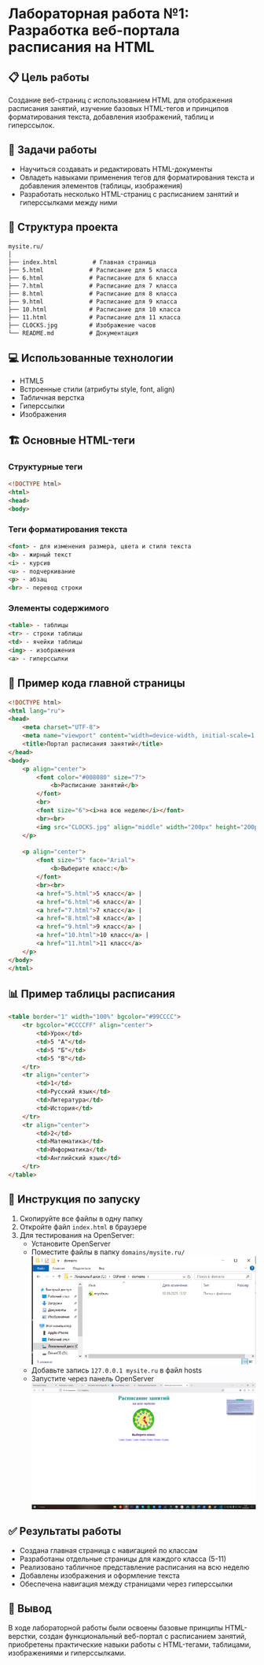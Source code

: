 # Лабораторная работа №1: Разработка веб-портала расписания на HTML

## 📋 Цель работы
Создание веб-страниц с использованием HTML для отображения расписания занятий, изучение базовых HTML-тегов и принципов форматирования текста, добавления изображений, таблиц и гиперссылок.

## 🎯 Задачи работы
- Научиться создавать и редактировать HTML-документы
- Овладеть навыками применения тегов для форматирования текста и добавления элементов (таблицы, изображения)
- Разработать несколько HTML-страниц с расписанием занятий и гиперссылками между ними

## 📁 Структура проекта
```
mysite.ru/
│
├── index.html          # Главная страница
├── 5.html             # Расписание для 5 класса
├── 6.html             # Расписание для 6 класса
├── 7.html             # Расписание для 7 класса
├── 8.html             # Расписание для 8 класса
├── 9.html             # Расписание для 9 класса
├── 10.html            # Расписание для 10 класса
├── 11.html            # Расписание для 11 класса
├── CLOCKS.jpg         # Изображение часов
└── README.md          # Документация
```

## 💻 Использованные технологии
- HTML5
- Встроенные стили (атрибуты style, font, align)
- Табличная верстка
- Гиперссылки
- Изображения

## 🏗️ Основные HTML-теги

### Структурные теги
```html
<!DOCTYPE html>
<html>
<head>
<body>
```

### Теги форматирования текста
```html
<font> - для изменения размера, цвета и стиля текста
<b> - жирный текст
<i> - курсив
<u> - подчеркивание
<p> - абзац
<br> - перевод строки
```

### Элементы содержимого
```html
<table> - таблицы
<tr> - строки таблицы
<td> - ячейки таблицы
<img> - изображения
<a> - гиперссылки
```

## 📝 Пример кода главной страницы

```html
<!DOCTYPE html>
<html lang="ru">
<head>
    <meta charset="UTF-8">
    <meta name="viewport" content="width=device-width, initial-scale=1.0">
    <title>Портал расписания занятий</title>
</head>
<body>
    <p align="center">
        <font color="#008080" size="7">
            <b>Расписание занятий</b>
        </font>
        <br>
        <font size="6"><i>на всю неделю</i></font>
        <br><br>
        <img src="CLOCKS.jpg" align="middle" width="200px" height="200px" alt="Часы">
    </p>

    <p align="center">
        <font size="5" face="Arial">
            <b>Выберите класс:</b>
        </font>
        <br><br>
        <a href="5.html">5 класс</a> |
        <a href="6.html">6 класс</a> |
        <a href="7.html">7 класс</a> |
        <a href="8.html">8 класс</a> |
        <a href="9.html">9 класс</a> |
        <a href="10.html">10 класс</a> |
        <a href="11.html">11 класс</a>
    </p>
</body>
</html>
```

## 📊 Пример таблицы расписания

```html
<table border="1" width="100%" bgcolor="#99CCCC">
    <tr bgcolor="#CCCCFF" align="center">
        <td>Урок</td>
        <td>5 "А"</td>
        <td>5 "Б"</td>
        <td>5 "В"</td>
    </tr>
    <tr align="center">
        <td>1</td>
        <td>Русский язык</td>
        <td>Литература</td>
        <td>История</td>
    </tr>
    <tr align="center">
        <td>2</td>
        <td>Математика</td>
        <td>Информатика</td>
        <td>Английский язык</td>
    </tr>
</table>
```

## 🚀 Инструкция по запуску

1. Скопируйте все файлы в одну папку
2. Откройте файл `index.html` в браузере
3. Для тестирования на OpenServer:
   - Установите OpenServer
   - Поместите файлы в папку `domains/mysite.ru/`
![foto](domain.png)   
   - Добавьте запись `127.0.0.1 mysite.ru` в файл hosts
   - Запустите через панель OpenServer
![фото](host.png)
## ✅ Результаты работы

- Создана главная страница с навигацией по классам
- Разработаны отдельные страницы для каждого класса (5-11)
- Реализовано табличное представление расписания на всю неделю
- Добавлены изображения и оформление текста
- Обеспечена навигация между страницами через гиперссылки

## 📝 Вывод

В ходе лабораторной работы были освоены базовые принципы HTML-верстки, создан функциональный веб-портал с расписанием занятий, приобретены практические навыки работы с HTML-тегами, таблицами, изображениями и гиперссылками.